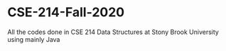 # CSE-214-Fall-2020


All the codes done in CSE 214 Data Structures at Stony Brook University using mainly Java


